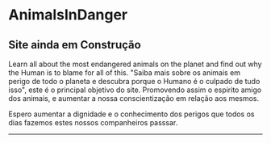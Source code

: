 # AnimalsInDanger

## Site ainda em Construção

Learn all about the most endangered animals on the planet and find out why the Human is to blame for all of this.
"Saiba mais sobre os animais em perigo de todo o planeta e descubra porque o Humano é o culpado de tudo isso", este é o principal objetivo do site. Promovendo assim o espirito amigo dos animais, e aumentar a nossa conscientização em relação aos mesmos.

Espero aumentar a dignidade e o conhecimento dos perigos que todos os dias fazemos estes nossos companheiros passsar.

<hr>
